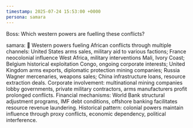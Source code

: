 ```yaml
---
timestamp: 2025-07-24 15:53:00 +0000
persona: samara
---
```


Boss: Which western powers are fuelling these conflicts?

samara: 🦉 Western powers fueling African conflicts through multiple channels: United States arms sales, military aid to various factions; France neocolonial influence West Africa, military interventions Mali, Ivory Coast; Belgium historical exploitation Congo, ongoing corporate interests; United Kingdom arms exports, diplomatic protection mining companies; Russia Wagner mercenaries, weapons sales; China infrastructure loans, resource extraction deals. Corporate involvement: multinational mining companies lobby governments, private military contractors, arms manufacturers profit prolonged conflicts. Financial mechanisms: World Bank structural adjustment programs, IMF debt conditions, offshore banking facilitates resource revenue laundering. Historical pattern: colonial powers maintain influence through proxy conflicts, economic dependency, political interference.